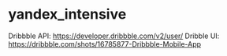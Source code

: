 # yandex_intensive

Dribbble API: https://developer.dribbble.com/v2/user/
Dribble UI: https://dribbble.com/shots/16785877-Dribbble-Mobile-App
